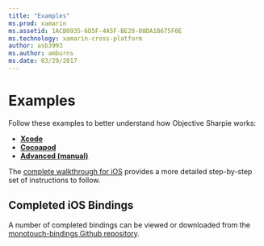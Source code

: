 ```yaml
---
title: "Examples"
ms.prod: xamarin
ms.assetid: 1ACB0935-6D5F-4A5F-BE28-08DA1B675F0E
ms.technology: xamarin-cross-platform
author: asb3993
ms.author: amburns
ms.date: 03/29/2017
---
```


# Examples

Follow these examples to better understand how Objective Sharpie works:

- [**Xcode**](xcode.md)
- [**Cocoapod**](cocoapod.md)
- [**Advanced (manual)**](advanced.md)

The [complete walkthrough for iOS](~/ios/platform/binding-objective-c/walkthrough.md)
provides a more detailed step-by-step set of instructions to follow.

## Completed iOS Bindings

A number of completed bindings can be viewed or downloaded
from the [monotouch-bindings Github repository](https://github.com/mono/monotouch-bindings/).

